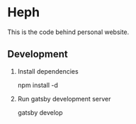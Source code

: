 # Heph
This is the code behind personal website.

## Development

1. Install dependencies

    npm install -d

2. Run gatsby development server

    gatsby develop